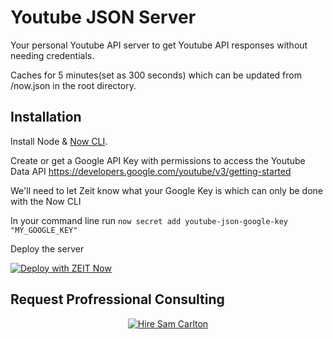 # Youtube JSON Server


Your personal Youtube API server to get Youtube API responses without needing credentials. 

Caches for 5 minutes(set as 300 seconds) which can be updated from /now.json in the root directory. 



## Installation

Install Node & [Now CLI](https://zeit.co/download).

Create or get a Google API Key with permissions to access the Youtube Data API https://developers.google.com/youtube/v3/getting-started

We'll need to let Zeit know what your Google Key is which can only be done with the Now CLI

In your command line run `now secret add youtube-json-google-key "MY_GOOGLE_KEY"`

Deploy the server

[![Deploy with ZEIT Now](https://zeit.co/button)](https://zeit.co/new/project?template=https://github.com/ThatGuySam/youtube-json-server)


## Request Profressional Consulting
<p align="center">
  <a href="https://otechie.com/ThatGuySam?ref=badge"><img src="https://api.otechie.com/consultancy/ThatGuySam/badge.svg" alt="Hire Sam Carlton"></a>
</p>

